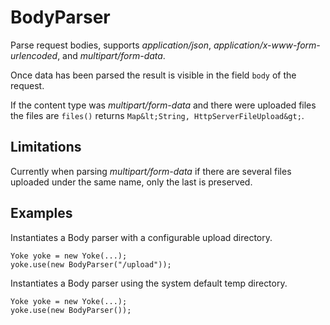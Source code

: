 # BodyParser

Parse request bodies, supports *application/json*, *application/x-www-form-urlencoded*, and *multipart/form-data*.

Once data has been parsed the result is visible in the field `body` of the request.

If the content type was *multipart/form-data* and there were uploaded files the files are ```files()``` returns
`Map&lt;String, HttpServerFileUpload&gt;`.

## Limitations

Currently when parsing *multipart/form-data* if there are several files uploaded under the same name, only the last
is preserved.

## Examples

Instantiates a Body parser with a configurable upload directory.

```
Yoke yoke = new Yoke(...);
yoke.use(new BodyParser("/upload"));
```

Instantiates a Body parser using the system default temp directory.

```
Yoke yoke = new Yoke(...);
yoke.use(new BodyParser());
```